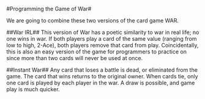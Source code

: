 #Programming the Game of War#  

We are going to combine these two versions of the card game WAR.

##War IRL##
This version of War has a poetic similarity to war in real life; no one wins in war. 
If both players play a card of the same value (ranging from low to high, 2-Ace), 
both players remove that card from play. Coincidentally, this is also an easy 
version of the game for programmers to practice on since more than two 
cards will never be used at once.  

##Instant War##
Any card that loses a battle is dead, or eliminated from the game. 
The card that wins returns to the original owner. When cards tie, only one card 
is played by each player in the war. A draw is possible, 
and game play is much quicker.